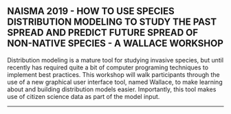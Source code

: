 ## NAISMA 2019 - HOW TO USE SPECIES DISTRIBUTION MODELING TO STUDY THE PAST SPREAD AND PREDICT FUTURE SPREAD OF NON-NATIVE SPECIES - A WALLACE WORKSHOP

Distribution modeling is a mature tool for studying invasive species, but until recently has required quite a bit of computer programing techniques to implement best practices. This workshop will walk participants through the use of a new graphical user interface tool, named Wallace, to make learning about and building distribution models easier. Importantly, this tool makes use of citizen science data as part of the model input.

---
<!---
To the extent possible under law,
[Karl Broman](https://github.com/kbroman)
has waived all copyright and related or neighboring rights to
&ldquo;[simple site](https://github.com/kbroman/simple_site)&rdquo;.
This work is published from the United States.
<br/>
[![CC0](https://i.creativecommons.org/p/zero/1.0/88x31.png)](https://creativecommons.org/publicdomain/zero/1.0/)
--->
